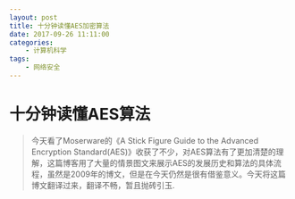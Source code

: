 ```yaml
---
layout: post
title: 十分钟读懂AES加密算法
date: 2017-09-26 11:11:00
categories:
    - 计算机科学
tags:
    - 网络安全
---
```


# 十分钟读懂AES算法  

> 今天看了Moserware的《A Stick Figure Guide to the Advanced Encryption Standard(AES)》收获了不少，对AES算法有了更加清楚的理解，这篇博客用了大量的情景图文来展示AES的发展历史和算法的具体流程，虽然是2009年的博文，但是在今天仍然是很有借鉴意义。今天将这篇博文翻译过来，翻译不畅，暂且抛砖引玉. 
